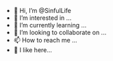 - 👋 Hi, I’m @SinfulLife
- 👀 I’m interested in ...
- 🌱 I’m currently learning ...
- 💞️ I’m looking to collaborate on ...
- 📫 How to reach me ...
- 💖 I like here...
<!---
SinfulLife/SinfulLife is a ✨ special ✨ repository because its `README.md` (this file) appears on your GitHub profile.
You can click the Preview link to take a look at your changes.
--->
